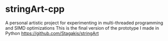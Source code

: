 # stringArt-cpp
A personal artistic project for experimenting in multi-threaded programming and SIMD optimizations This is the final version of the prototype I made in Python https://github.com/Stagakis/stringArt
